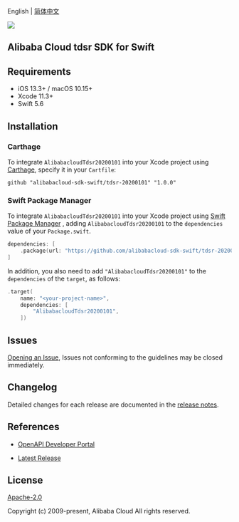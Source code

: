 English | [简体中文](README-CN.md)

![](https://aliyunsdk-pages.alicdn.com/icons/AlibabaCloud.svg)

## Alibaba Cloud tdsr SDK for Swift

## Requirements

- iOS 13.3+ / macOS 10.15+
- Xcode 11.3+
- Swift 5.6

## Installation

### Carthage

To integrate `AlibabacloudTdsr20200101` into your Xcode project using [Carthage](https://github.com/Carthage/Carthage), specify it in your `Cartfile`:

```ogdl
github "alibabacloud-sdk-swift/tdsr-20200101" "1.0.0"
```

### Swift Package Manager

To integrate `AlibabacloudTdsr20200101` into your Xcode project using [Swift Package Manager](https://swift.org/package-manager/) , adding `AlibabacloudTdsr20200101` to the `dependencies` value of your `Package.swift`.

```swift
dependencies: [
    .package(url: "https://github.com/alibabacloud-sdk-swift/tdsr-20200101.git", from: "1.0.0")
]
```

In addition, you also need to add `"AlibabacloudTdsr20200101"` to the `dependencies` of the `target`, as follows:

```swift
.target(
    name: "<your-project-name>",
    dependencies: [
        "AlibabacloudTdsr20200101",
    ])
```

## Issues

[Opening an Issue](https://github.com/alibabacloud-sdk-swift/tdsr-20200101/issues/new), Issues not conforming to the guidelines may be closed immediately.

## Changelog

Detailed changes for each release are documented in the [release notes](./ChangeLog.txt).

## References

* [OpenAPI Developer Portal](https://next.api.alibabacloud.com/home)
- [Latest Release](https://github.com/alibabacloud-sdk-swift/tdsr-20200101)

## License

[Apache-2.0](http://www.apache.org/licenses/LICENSE-2.0)

Copyright (c) 2009-present, Alibaba Cloud All rights reserved.
